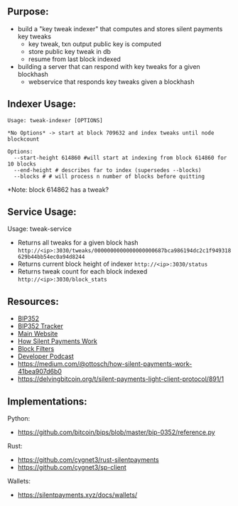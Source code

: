 ## Purpose:

- build a "key tweak indexer" that computes and stores silent payments key tweaks
  - key tweak, txn output public key is computed
  - store public key tweak in db
  - resume from last block indexed
- building a server that can respond with key tweaks for a given blockhash
  - webservice that responds key tweaks given a blockhash


## Indexer Usage:

```
Usage: tweak-indexer [OPTIONS]

*No Options* -> start at block 709632 and index tweaks until node blockcount

Options:
  --start-height 614860 #will start at indexing from block 614860 for 10 blocks
  --end-height # describes far to index (supersedes --blocks)
  --blocks # # will process n number of blocks before quitting
```

*Note: block 614862 has a tweak?

## Service Usage:

Usage: tweak-service

* Returns all tweaks for a given block hash
  `http://<ip>:3030/tweaks/0000000000000000000687bca986194dc2c1f949318629b44bb54ec0a94d8244`
* Returns current block height of indexer
  `http://<ip>:3030/status`
* Returns tweak count for each block indexed
  `http://<ip>:3030/block_stats`

## Resources:

* [BIP352](https://github.com/bitcoin/bips/blob/master/bip-0352.mediawiki)
* [BIP352 Tracker](https://github.com/bitcoin/bitcoin/issues/28536)
* [Main Website](https://silentpayments.xyz/)
* [How Silent Payments Work](https://bitcoin.design/guide/how-it-works/silent-payments/)
* [Block Filters](https://en.bitcoin.it/wiki/BIP_0157)
* [Developer Podcast](https://podcasts.apple.com/us/podcast/silent-payments-a-bitcoin-username-with-josibake/id1415720320?i=1000656901291)
* https://medium.com/@ottosch/how-silent-payments-work-41bea907d6b0
* https://delvingbitcoin.org/t/silent-payments-light-client-protocol/891/1

## Implementations:

Python:

* https://github.com/bitcoin/bips/blob/master/bip-0352/reference.py

Rust:

* https://github.com/cygnet3/rust-silentpayments
* https://github.com/cygnet3/sp-client

Wallets:

* https://silentpayments.xyz/docs/wallets/


